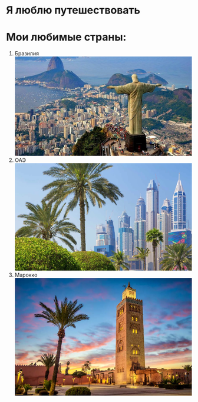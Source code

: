 # Я люблю путешествовать
# Мои любимые страны:
1. Бразилия
![alt text](image-2.png)
2. ОАЭ
![alt text](image-3.png)
3. Марокко
![alt text](image-4.png)
